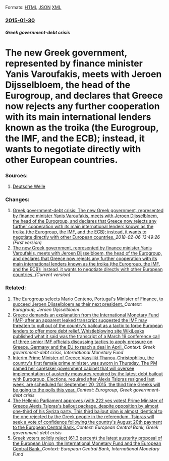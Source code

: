 
Formats: [HTML](/news/2015/01/30/the-new-greek-government-represented-by-finance-minister-yanis-varoufakis-meets-with-jeroen-dijsselbloem-the-head-of-the-eurogroup-and-d.html)  [JSON](/news/2015/01/30/the-new-greek-government-represented-by-finance-minister-yanis-varoufakis-meets-with-jeroen-dijsselbloem-the-head-of-the-eurogroup-and-d.json)  [XML](/news/2015/01/30/the-new-greek-government-represented-by-finance-minister-yanis-varoufakis-meets-with-jeroen-dijsselbloem-the-head-of-the-eurogroup-and-d.xml)  

### [2015-01-30](/news/2015/01/30/index.md)

##### Greek government-debt crisis
# The new Greek government, represented by finance minister Yanis Varoufakis, meets with Jeroen Dijsselbloem, the head of the Eurogroup, and declares that Greece now rejects any further cooperation with its main international lenders known as the troika (the Eurogroup, the IMF, and the ECB); instead, it wants to negotiate directly with other European countries. 




### Sources:

1. [Deutsche Welle](http://www.dw.de/greek-government-refuses-to-work-with-troika/a-18226767)

### Changes:

1. [Greek government-debt crisis: The new Greek government, represented by finance minister Yanis Varoufakis, meets with Jeroen Dijsselbloem, the head of the Eurogroup, and declares that Greece now rejects any further cooperation with its main international lenders known as the troika (the Eurogroup, the IMF, and the ECB); instead, it wants to negotiate directly with other European countries. ](/news/2015/01/30/greek-government-debt-crisis-the-new-greek-government-represented-by-finance-minister-yanis-varoufakis-meets-with-jeroen-dijsselbloem-th.md) _2018-02-06 13:49:26 (First version)_
1. [The new Greek government, represented by finance minister Yanis Varoufakis, meets with Jeroen Dijsselbloem, the head of the Eurogroup, and declares that Greece now rejects any further cooperation with its main international lenders known as the troika (the Eurogroup, the IMF, and the ECB); instead, it wants to negotiate directly with other European countries. ](/news/2015/01/30/the-new-greek-government-represented-by-finance-minister-yanis-varoufakis-meets-with-jeroen-dijsselbloem-the-head-of-the-eurogroup-and-d.md) _(Current version)_

### Related:

1. [The Eurogroup selects Mario Centeno, Portugal's Minister of Finance, to succeed Jeroen Dijsselbloem as their next president. ](/news/2017/12/4/the-eurogroup-selects-ma-rio-centeno-portugal-s-minister-of-finance-to-succeed-jeroen-dijsselbloem-as-their-next-president.md) _Context: Eurogroup, Jeroen Dijsselbloem_
2. [Greece demands an explanation from the International Monetary Fund (IMF) after an apparent leaked transcript suggested the IMF may threaten to pull out of the country's bailout as a tactic to force European lenders to offer more debt relief. Whistleblowing site WikiLeaks published what it said was the transcript of a March 19 conference call of three senior IMF officials discussing tactics to apply pressure on Greece, Germany and the EU to reach a deal in April. ](/news/2016/04/2/greece-demands-an-explanation-from-the-international-monetary-fund-imf-after-an-apparent-leaked-transcript-suggested-the-imf-may-threaten.md) _Context: Greek government-debt crisis, International Monetary Fund_
3. [Interim Prime Minister of Greece Vassiliki Thanou-Christophilou, the country's first female prime minister, was sworn in Thursday. The PM named her caretaker government cabinet that will oversee implementation of austerity measures required by the latest debt bailout with Eurogroup. Elections, required after Alexis Tsipras resigned last week, are scheduled for September 20, 2015, the third time Greeks will be going to the polls this year. ](/news/2015/08/28/interim-prime-minister-of-greece-vassiliki-thanou-christophilou-the-country-s-first-female-prime-minister-was-sworn-in-thursday-the-pm-na.md) _Context: Eurogroup, Greek government-debt crisis_
4. [The Hellenic Parliament approves (with 222 yes votes) Prime Minister of Greece Alexis Tsipras's bailout package, despite opposition by almost one-third of his Syriza party. This third bailout plan is almost identical to the one rejected by the Greek people in the referendum. Tsipras will seek a vote of confidence following the country's August 20th payment to the European Central Bank. ](/news/2015/08/14/the-hellenic-parliament-approves-with-222-yes-votes-prime-minister-of-greece-alexis-tsipras-s-bailout-package-despite-opposition-by-almos.md) _Context: European Central Bank, Greek government-debt crisis_
5. [Greek voters solidly reject (61.3 percent) the latest austerity proposal of the European Union, the International Monetary Fund and the European Central Bank. ](/news/2015/07/5/greek-voters-solidly-reject-61-3-percent-the-latest-austerity-proposal-of-the-european-union-the-international-monetary-fund-and-the-euro.md) _Context: European Central Bank, International Monetary Fund_
